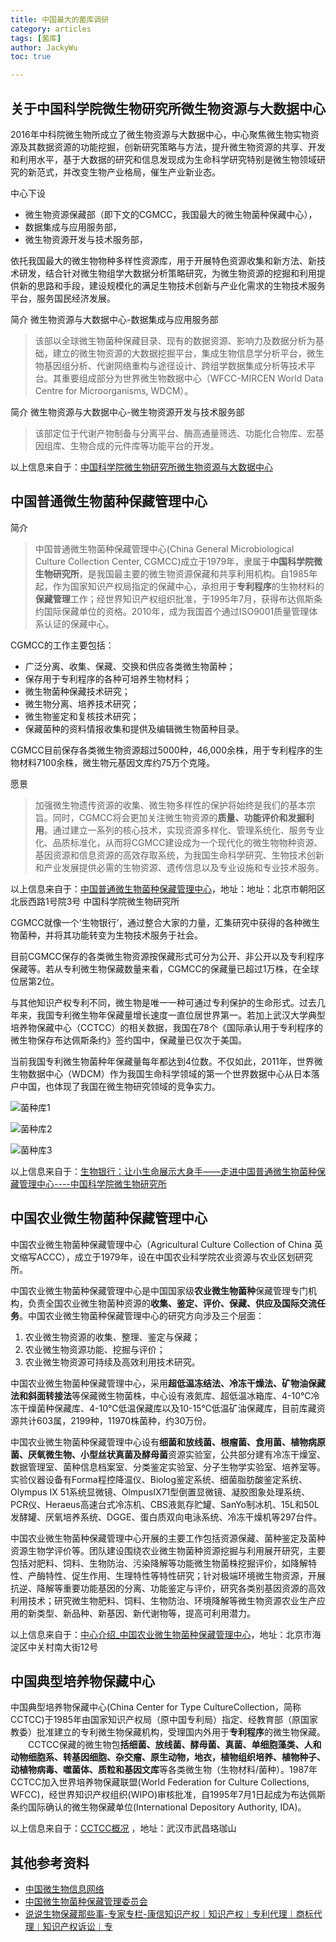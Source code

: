 ```yaml
---
title: 中国最大的菌库调研
category: articles
tags: [菌库]
author: JackyWu
toc: true

---
```


## 关于中国科学院微生物研究所微生物资源与大数据中心

2016年中科院微生物所成立了微生物资源与大数据中心，中心聚焦微生物实物资源及其数据资源的功能挖掘，创新研究策略与方法，提升微生物资源的共享、开发和利用水平，基于大数据的研究和信息发现成为生命科学研究特别是微生物领域研究的新范式，并改变生物产业格局，催生产业新业态。

中心下设

- 微生物资源保藏部（即下文的CGMCC，我国最大的微生物菌种保藏中心），
- 数据集成与应用服务部，
- 微生物资源开发与技术服务部，

依托我国最大的微生物物种多样性资源库，用于开展特色资源收集和新方法、新技术研发，结合针对微生物组学大数据分析策略研究，为微生物资源的挖掘和利用提供新的思路和手段，建设规模化的满足生物技术创新与产业化需求的生物技术服务平台，服务国民经济发展。

简介 微生物资源与大数据中心-数据集成与应用服务部

>该部以全球微生物菌种保藏目录、现有的数据资源、影响力及数据分析为基础，建立的微生物资源的大数据挖掘平台，集成生物信息学分析平台，微生物基因组分析、代谢网络重构与途径设计、跨组学数据集成分析等技术平台。其重要组成部分为世界微生物数据中心（WFCC-MIRCEN World Data Centre for Microorganisms, WDCM）。

简介 微生物资源与大数据中心-微生物资源开发与技术服务部

> 该部定位于代谢产物制备与分离平台、酶高通量筛选、功能化合物库、宏基因组库、生物合成的元件库等功能平台的开发。

以上信息来自于：[中国科学院微生物研究所微生物资源与大数据中心](http://www.bulletin.cas.cn/publish_article/2017/3/20170319.htm)

## 中国普通微生物菌种保藏管理中心

简介

> 中国普通微生物菌种保藏管理中心(China General Microbiological Culture Collection Center, CGMCC)成立于1979年，隶属于**中国科学院微生物研究所**，是我国最主要的微生物资源保藏和共享利用机构。自1985年起，作为国家知识产权局指定的保藏中心，承担用于**专利程序**的生物材料的**保藏管理**工作；经世界知识产权组织批准，于1995年7月，获得布达佩斯条约国际保藏单位的资格。2010年，成为我国首个通过ISO9001质量管理体系认证的保藏中心。

CGMCC的工作主要包括：

- 广泛分离、收集、保藏、交换和供应各类微生物菌种；
- 保存用于专利程序的各种可培养生物材料；
- 微生物菌种保藏技术研究；
- 微生物分离、培养技术研究；
- 微生物鉴定和复核技术研究；
- 保藏菌种的资料情报收集和提供及编辑微生物菌种目录。

CGMCC目前保存各类微生物资源超过5000种，46,000余株，用于专利程序的生物材料7100余株，微生物元基因文库约75万个克隆。

愿景

> 加强微生物遗传资源的收集、微生物多样性的保护将始终是我们的基本宗旨。同时，CGMCC将会更加关注微生物资源的**质量、功能评价和发掘利用**。通过建立一系列的核心技术，实现资源多样化、管理系统化、服务专业化、品质标准化，从而将CGMCC建设成为一个现代化的微生物物种资源、基因资源和信息资源的高效存取系统，为我国生命科学研究、生物技术创新和产业发展提供必需的生物资源、遗传信息以及专业设施和专业技术服务。



以上信息来自于：[中国普通微生物菌种保藏管理中心](http://www.cgmcc.net/about/index.html)，地址：地址：北京市朝阳区北辰西路1号院3号 中国科学院微生物研究所



CGMCC就像一个‘生物银行’，通过整合大家的力量，汇集研究中获得的各种微生物菌种，并将其功能转变为生物技术服务于社会。

目前CGMCC保存的各类微生物资源按保藏形式可分为公开、非公开以及专利程序保藏等。若从专利微生物保藏数量来看，CGMCC的保藏量已超过1万株，在全球位居第2位。

与其他知识产权专利不同，微生物是唯一一种可通过专利保护的生命形式。过去几年来，我国专利微生物年保藏量增长速度一直位居世界第一。若加上武汉大学典型培养物保藏中心（CCTCC）的相关数据，我国在78个《国际承认用于专利程序的微生物保存布达佩斯条约》签约国中，保藏量已仅次于美国。 

当前我国专利微生物菌种年保藏量每年都达到4位数。不仅如此，2011年，世界微生物数据中心（WDCM）作为我国生命科学领域的第一个世界数据中心从日本落户中国，也体现了我国在微生物研究领域的竞争实力。 

![菌种库1](http://www.im.cas.cn/xwzx/jqyw/201607/W020160712401096357923.jpg)

![菌种库2](http://www.im.cas.cn/xwzx/jqyw/201607/W020160712401096380667.jpg)

![菌种库3](http://www.im.cas.cn/xwzx/jqyw/201607/W020160712401096391538.jpg)

以上信息来自于：[生物银行：让小生命展示大身手——走进中国普通微生物菌种保藏管理中心----中国科学院微生物研究所](http://www.im.cas.cn/xwzx/jqyw/201607/t20160712_4639072.html)



## 中国农业微生物菌种保藏管理中心

中国农业微生物菌种保藏管理中心（Agricultural Culture Collection of China 英文缩写ACCC），成立于1979年，设在中国农业科学院农业资源与农业区划研究所。

中国农业微生物菌种保藏管理中心是中国国家级**农业微生物菌种**保藏管理专门机构，负责全国农业微生物菌种资源的**收集、鉴定、评价、保藏、供应及国际交流任务**。中国农业微生物菌种保藏管理中心的研究方向涉及三个层面：

1. 农业微生物资源的收集、整理、鉴定与保藏；
2. 农业微生物资源功能、挖掘与评价；
3. 农业微生物资源可持续及高效利用技术研究。

中国农业微生物菌种保藏管理中心，采用**超低温冻结法、冷冻干燥法、矿物油保藏法和斜面转接法**等保藏微生物菌株，中心设有液氮库、超低温冰箱库、4-10℃冷冻干燥菌种保藏库、4-10℃低温保藏库以及10-15℃低温矿油保藏库，目前库藏资源共计603属，2199种，11970株菌种，约30万份。

中国农业微生物菌种保藏管理中心设有**细菌和放线菌、根瘤菌、食用菌、植物病原菌、厌氧微生物、小型丝状真菌及酵母菌**资源实验室，公共部分建有冷冻干燥室、数据管理室、菌种信息档案室、分类鉴定实验室、分子生物学实验室、培养室等。实验仪器设备有Forma程控降温仪、Biolog鉴定系统、细菌脂肪酸鉴定系统、Olympus IX 51系统显微镜、OlmpusIX71型倒置显微镜、凝胶图象处理系统、PCR仪、Heraeus高速台式冷冻机、CBS液氮存贮罐、SanYo制冰机、15L和50L发酵罐、厌氧培养系统、DGGE、蛋白质双向电泳系统、冷冻干燥机等297台件。

   中国农业微生物菌种保藏管理中心开展的主要工作包括资源保藏、菌种鉴定及菌种资源生物学评价等。团队建设围绕农业微生物菌种资源挖掘与利用展开研究，主要包括对肥料、饲料、生物防治、污染降解等功能微生物菌株挖掘评价，如降解特性、产酶特性、促生作用、生理特性等特性研究；针对极端环境微生物资源，开展抗逆、降解等重要功能基因的分离、功能鉴定与评价，研究各类别基因资源的高效利用技术；研究微生物肥料、饲料、生物防治、环境降解等微生物资源农业生产应用的新类型、新品种、新基因、新代谢物等，提高可利用潜力。

以上信息来自于：[中心介绍_中国农业微生物菌种保藏管理中心](http://www.accc.org.cn/Column_Content.asp?Column_ID=34924)，地址：北京市海淀区中关村南大街12号



## 中国典型培养物保藏中心

中国典型培养物保藏中心(China Center for Type CultureCollection，简称CCTCC)于1985年由国家知识产权局（原中国专利局）指定、经教育部（原国家教委）批准建立的专利微生物保藏机构，受理国内外用于**专利程序**的微生物保藏。
　　CCTCC保藏的微生物包**括细菌、放线菌、酵母菌、真菌、单细胞藻类、人和动物细胞系、转基因细胞、杂交瘤、原生动物，地衣，植物组织培养、植物种子、动植物病毒、噬菌体、质粒和基因文库**等各类微生物（生物材料/菌种）。1987年CCTCC加入世界培养物保藏联盟(World Federation for Culture Collections, WFCC)，经世界知识产权组织(WIPO)审核批准，自1995年7月1日起成为布达佩斯条约国际确认的微生物保藏单位(International Depository Authority, IDA)。



以上信息来自于：[CCTCC概况](http://www.cctcc.org/cctcc.php) ，地址：武汉市武昌珞珈山 

## 其他参考资料

- [中国微生物信息网络](http://sdb.im.ac.cn/chinese/chinese.html)
- [中国微生物菌种保藏管理委员会](http://sdb.im.ac.cn/database/aboutccccmc.html)
- [说说生物保藏那些事-专家专栏-康信知识产权︱知识产权︱专利代理︱商标代理︱知识产权诉讼︱专](http://www.kangxin.com/index.php?optionid=1013&auto_id=2217)

